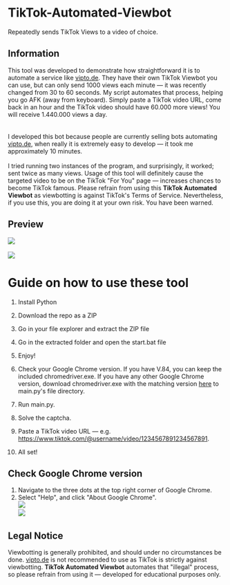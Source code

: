 # TikTok-Automated-Viewbot 
Repeatedly sends TikTok Views to a video of choice. 
   
## Information
This tool was developed to demonstrate how straightforward it is to automate a service like [vipto.de](https://vipto.de/). They have their own TikTok Viewbot you can use, but can only send 1000 views each minute — it was recently changed from 30 to 60 seconds. My script automates that process, helping you go AFK (away from keyboard). Simply paste a TikTok video URL, come back in an hour and the TikTok video should have 60.000 more views! You will receive 1.440.000 views a day.<br><br>   
I developed this bot because people are currently selling bots automating [vipto.de](https://vipto.de/), when really it is extremely easy to develop — it took me approximately 10 minutes.<br><br> 
I tried running two instances of the program, and surprisingly, it worked; sent twice as many views. Usage of this tool will definitely cause the targeted video to be on the TikTok "For You" page — increases chances to become TikTok famous. Please refrain from using this **TikTok Automated Viewbot** as viewbotting is against TikTok's Terms of Service. Nevertheless, if you use this, you are doing it at your own risk. You have been warned.
  
## Preview   
![](https://i.imgur.com/BQdDgDs.png)<br>   
![](https://i.imgur.com/uNN4beu.png) 
  
# Guide on how to use these tool
 
1. Install Python  

2. Download the repo as a ZIP

3. Go in your file explorer and extract the ZIP file 
 
4. Go in the extracted folder and open the start.bat file  
   
5. Enjoy! 
   
1. Check your Google Chrome version. If you have V.84, you can keep the included chromedriver.exe. If you have any other Google Chrome version, download chromedriver.exe with the matching version [here](https://chromedriver.chromium.org/downloads) to main.py's file directory.  
2. Run main.py.   
3. Solve the captcha.  
4. Paste a TikTok video URL — e.g. https://www.tiktok.com/@username/video/1234567891234567891.   
5. All set!
  
## Check Google Chrome version  
1. Navigate to the three dots at the top right corner of Google Chrome.
2. Select "Help", and click "About Google Chrome".<br> 
![](https://i.imgur.com/PiL1MEy.png)<br> 
![](https://i.imgur.com/aluXidt.png) 
 
## Legal Notice   
Viewbotting is generally prohibited, and should under no circumstances be done. [vipto.de](https://vipto.de/) is not recommended to use as TikTok is strictly against viewbotting. **TikTok Automated Viewbot** automates that "illegal" process, so please refrain from using it — developed for educational purposes only. 